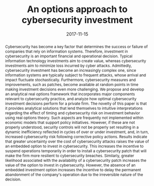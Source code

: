 ---
title: "An options approach to cybersecurity investment"
abstract: "Cybersecurity has become a key factor that determines the success or failure of companies that rely on information systems. Therefore, investment in cybersecurity is an important financial and operational decision. Typical information technology investments aim to create value, whereas cybersecurity investments aim to minimize loss incurred by cyber attacks. Admittedly, cybersecurity investment has become an increasingly complex one, since information systems are typically subject to frequent attacks, whose arrival and impact fluctuate stochastically. Furthermore, cybersecurity measures and improvements, such as patches, become available at random points in time making investment decisions even more challenging. We propose and develop an analytical real options framework that incorporates major components relevant to cybersecurity practice, and analyze how optimal cybersecurity investment decisions perform for a private firm. The novelty of this paper is that it provides analytical solutions that lend themselves to intuitive interpretations regarding the effect of timing and cybersecurity risk on investment behavior using real options theory. Such aspects are frequently not implemented within economic models that support policy initiatives. However, if these are not properly understood, security controls will not be properly set resulting in a dynamic inefficiency reflected in cycles of over or under investment, and, in turn, increased cybersecurity risk following corrective policy actions. Results indicate that greater uncertainty over the cost of cybersecurity attacks raises the value of an embedded option to invest in cybersecurity. This increases the incentive to suspend operations temporarily in order to install a cybersecurity patch that will make the firm more resilient to cybersecurity breaches. Similarly, greater likelihood associated with the availability of a cybersecurity patch increases the value of the option to invest in cybersecurity. However, the absence of an embedded investment option increases the incentive to delay the permanent abandonment of the company's operation due to the irreversible nature of the decision."
collection: publications
permalink: /publication/chronopoulos2017options
date: 2017-11-15
venue: 'IEEE Access'
paperurl: 'https://ieeexplore.ieee.org/stamp/stamp.jsp?tp=&arnumber=8110826'
link: 'https://ieeexplore.ieee.org/document/8110826'
citation: 'Michail Chronopoulos, Emmanouil Panaousis, Jens Grossklags (2017). 
	&quot;An options approach to cybersecurity investment.&quot; 
	<i>IEEE Access</i>, 16(4), 12175-12186. <br>
	<span style="color:#2979ab;">(JCR 2017: 3.557, CiteScore: 2.4)</span>'
---
